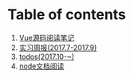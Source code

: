 # Table of contents
1. [Vue源码阅读笔记](https://github.com/zhoushaotian/to-FE/blob/master/read_code.md)
2. [实习周报(2017.7-2017.9)](https://github.com/zhoushaotian/to-FE/blob/master/weekly.md)
3. [todos(2017.10-~)](https://github.com/zhoushaotian/to-FE/blob/master/todos.md)
4. [node文档阅读](https://github.com/zhoushaotian/to-FE/blob/master/read_node_doc.md)
